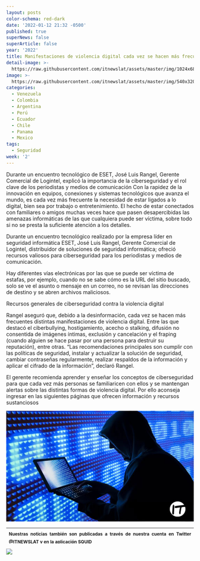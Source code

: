 ```yaml
---
layout: posts
color-schema: red-dark
date: '2022-01-12 21:32 -0500'
published: true
superNews: false
superArticle: false
year: '2022'
title: Manifestaciones de violencia digital cada vez se hacen más frecuentes
detail-image: >-
  https://raw.githubusercontent.com/itnewslat/assets/master/img/1024x680/Ataque-Hacker-G.jpg
image: >-
  https://raw.githubusercontent.com/itnewslat/assets/master/img/540x320/Ataque-Hacker-P.jpg
categories:
  - Venezuela
  - Colombia
  - Argentina
  - Perú
  - Ecuador
  - Chile
  - Panama
  - Mexico
tags:
  - Seguridad
week: '2'
---
```

Durante un encuentro tecnológico de ESET, José Luis Rangel, Gerente Comercial de Logintel, explicó la importancia de la ciberseguridad y el rol clave de los periodistas y medios de comunicación
Con la rapidez de la innovación en equipos, conexiones y sistemas tecnológicos que avanza el mundo, es cada vez más frecuente la necesidad de estar ligados a lo digital, bien sea por trabajo o entretenimiento.
El hecho de estar conectados con familiares o amigos muchas veces hace que pasen desapercibidas las amenazas informáticas de las que cualquiera puede ser víctima, sobre todo si no se presta la suficiente atención a los detalles.

Durante un encuentro tecnológico realizado por la empresa líder en seguridad informática ESET, José Luis Rangel, Gerente Comercial de Logintel, distribuidor de soluciones de seguridad informática; ofreció recursos valiosos para ciberseguridad para los periodistas y medios de comunicación.

Hay diferentes vías electrónicas por las que se puede ser víctima de estafas, por ejemplo, cuando no se sabe cómo es la URL del sitio buscado, solo se ve el asunto o mensaje en un correo, no se revisan las direcciones de destino y se abren archivos maliciosos.

Recursos generales de ciberseguridad contra la violencia digital 

Rangel aseguró que, debido a la desinformación, cada vez se hacen más frecuentes distintas manifestaciones de violencia digital. Entre las que destacó el ciberbullying, hostigamiento, acecho o stalking, difusión no consentida de imágenes íntimas, exclusión y cancelación y el fraping (cuando alguien se hace pasar por una persona para destruir su reputación), entre otras. “Las recomendaciones principales son cumplir con las políticas de seguridad, instalar y actualizar la solución de seguridad, cambiar contraseñas regularmente, realizar respaldos de la información y aplicar el cifrado de la información”, declaró Rangel.

El gerente recomienda aprender y enseñar los conceptos de ciberseguridad para que cada vez más personas se familiaricen con ellos y se mantengan alertas sobre las distintas formas de violencia digital. Por ello aconseja ingresar en las siguientes páginas que ofrecen información y recursos sustanciosos 

![](https://raw.githubusercontent.com/itnewslat/assets/master/img/540x320/Ataque-Hacker-P.jpg)

<table style="height: 42px;" width="569">
<tbody>
<tr>
<td style="text-align: justify;"><sub><strong>Nuestras noticias también son publicadas a través de nuestra cuenta en Twitter <a href="https://twitter.com/itnewslat?lang=es">@ITNEWSLAT</a> y en la aplicación <a href="https://squidapp.co/en/">SQUID</a></strong></sub></td>
</tr>
</tbody>
</table>

<img src="https://tracker.metricool.com/c3po.jpg?hash=56f88a41e39ab42c063cc51676587a04"/>